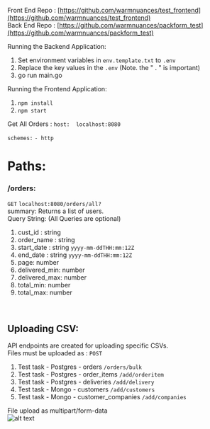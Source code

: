 Front End Repo : [https://github.com/warmnuances/test_frontend](https://github.com/warmnuances/test_frontend) <br/>
Back End Repo : [https://github.com/warmnuances/packform_test](https://github.com/warmnuances/packform_test)


Running the Backend Application: 
1. Set environment variables in `env.template.txt` to `.env`
2. Replace the key values in the `.env` (Note. the " . " is important)
4. go run main.go

Running the Frontend Application: 
1. `npm install`
2. `npm start`

Get All Orders :
`host:  localhost:8080`

`schemes:`
`- http`

# **Paths:**

### **/orders:**
`GET`
`localhost:8080/orders/all?` <br />
summary:  Returns a list of users. <br />
Query String: (All Queries are optional)
1. cust_id : string
2. order_name : string
3. start_date : string `yyyy-mm-ddTHH:mm:12Z`
4. end_date : string `yyyy-mm-ddTHH:mm:12Z`
5. page: number
6. delivered_min:  number
7. delivered_max:  number
8. total_min:  number
9. total_max:  number

<br />

## **Uploading CSV:**
API endpoints are created for uploading specific CSVs. <br/>
Files must be uploaded as :
`POST`
1. Test task - Postgres - orders 
`/orders/bulk` <br/>
2. Test task - Postgres - order_items
`/add/orderitem` <br/>
3. Test task - Postgres - deliveries
`/add/delivery` <br/>
4. Test task - Mongo - customers
`/add/customers` <br/>
5. Test task - Mongo - customer_companies
`/add/companies` <br/>

File upload as multipart/form-data <br/>
![alt text](https://github.com/warmnuances/packform_test/blob/master/screenshots/FileUploadAPI.JPG)
